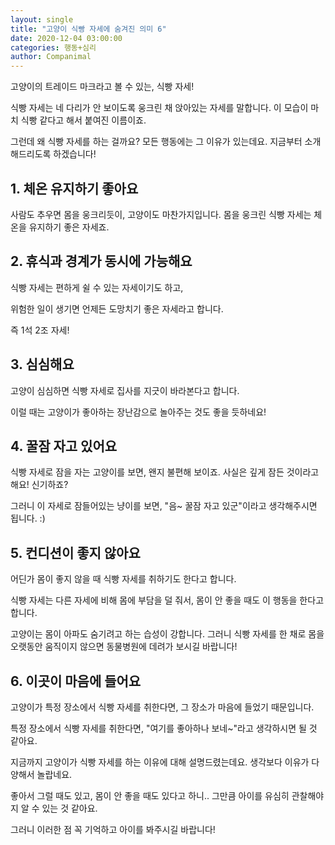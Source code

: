 ```yaml
---
layout: single
title: "고양이 식빵 자세에 숨겨진 의미 6"
date: 2020-12-04 03:00:00
categories: 행동+심리
author: Companimal
---
```


고양이의 트레이드 마크라고 볼 수 있는, 식빵 자세!

식빵 자세는 네 다리가 안 보이도록 웅크린 채 앉아있는 자세를 말합니다. 이 모습이 마치 식빵 같다고 해서 붙여진 이름이죠.

그런데 왜 식빵 자세를 하는 걸까요? 모든 행동에는 그 이유가 있는데요. 지금부터 소개해드리도록 하겠습니다!

## 1. 체온 유지하기 좋아요

사람도 추우면 몸을 웅크리듯이, 고양이도 마찬가지입니다. 몸을 웅크린 식빵 자세는 체온을 유지하기 좋은 자세죠.

## 2. 휴식과 경계가 동시에 가능해요

식빵 자세는 편하게 쉴 수 있는 자세이기도 하고,

위험한 일이 생기면 언제든 도망치기 좋은 자세라고 합니다.

즉 1석 2조 자세!

## 3. 심심해요

고양이 심심하면 식빵 자세로 집사를 지긋이 바라본다고 합니다.

이럴 때는 고양이가 좋아하는 장난감으로 놀아주는 것도 좋을 듯하네요!

## 4. 꿀잠 자고 있어요

식빵 자세로 잠을 자는 고양이를 보면, 왠지 불편해 보이죠. 사실은 깊게 잠든 것이라고 해요! 신기하죠?

그러니 이 자세로 잠들어있는 냥이를 보면, "음~ 꿀잠 자고 있군"이라고 생각해주시면 됩니다. :)

## 5. 컨디션이 좋지 않아요

어딘가 몸이 좋지 않을 때 식빵 자세를 취하기도 한다고 합니다.

식빵 자세는 다른 자세에 비해 몸에 부담을 덜 줘서, 몸이 안 좋을 때도 이 행동을 한다고 합니다.

고양이는 몸이 아파도 숨기려고 하는 습성이 강합니다. 그러니 식빵 자세를 한 채로 몸을 오랫동안 움직이지 않으면 동물병원에 데려가 보시길 바랍니다!

## 6. 이곳이 마음에 들어요

고양이가 특정 장소에서 식빵 자세를 취한다면, 그 장소가 마음에 들었기 때문입니다.

특정 장소에서 식빵 자세를 취한다면, "여기를 좋아하나 보네~"라고 생각하시면 될 것 같아요.

지금까지 고양이가 식빵 자세를 하는 이유에 대해 설명드렸는데요. 생각보다 이유가 다양해서 놀랍네요.

좋아서 그럴 때도 있고, 몸이 안 좋을 때도 있다고 하니.. 그만큼 아이를 유심히 관찰해야지 알 수 있는 것 같아요.

그러니 이러한 점 꼭 기억하고 아이를 봐주시길 바랍니다!
